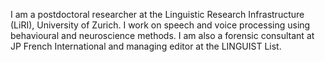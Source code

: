I am a postdoctoral researcher at the Linguistic Research Infrastructure (LiRI), University of Zurich. I work on speech and voice processing using behavioural and neuroscience methods. I am also a forensic consultant at JP French International and managing editor at the LINGUIST List.
